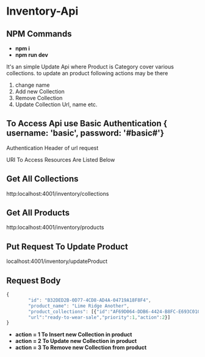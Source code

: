 # Inventory-Api

## NPM Commands
- **npm i**
- **npm run dev**

It's an simple Update Api where Product is Category cover various collections. to update an product following actions may be there

1) change name
2) Add new Collection
3) Remove Collection
4) Update Collection Url, name etc.

## To Access Api use Basic Authentication { username: 'basic',  password: '#basic#'}
Authentication Header of url request

URI To Access Resources Are Listed Below

## Get All Collections
http:localhost:4001/inventory/collections

## Get All Products
http:localhost:4001/inventory/products

## Put Request To Update Product
localhost:4001/inventory/updateProduct

## Request Body
```javascript
{
		"id": "B32DED2B-0D77-4CD8-AD4A-04719A18F8F4",
		"product_name": "Lime Ridge Another",
		"product_collections": [{"id":"AF69D064-DDB6-4424-B8FC-E693C010E1BF", "name":"Ready To Wear For kids",
		"url":"ready-to-wear-sale","priority":1,"action":2}]				
}
```

- **action = 1 To Insert new Collection in product**
- **action = 2 To Update new Collection in product**
- **action = 3 To Remove new Collection from product**
